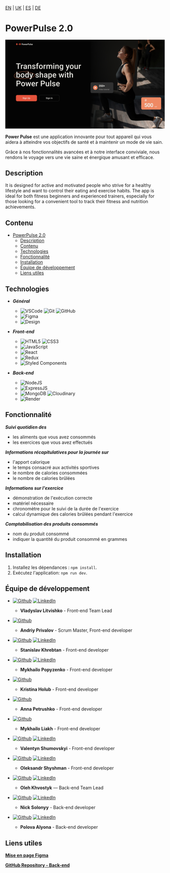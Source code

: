 [EN](README.md) | [UK](README-uk.md) | [ES](README-es.md) | [DE](README-de.md)

# PowerPulse 2.0

![Welcome Page](./public/Desktop.jpg)

**Power Pulse** est une application innovante pour tout appareil qui vous aidera à atteindre vos objectifs de santé et à maintenir un mode de vie sain. 

Grâce à nos fonctionnalités avancées et à notre interface conviviale, nous rendons le voyage vers une vie saine et énergique amusant et efficace.

## Description

It is designed for active and motivated people who strive for a healthy lifestyle and want to control their eating and exercise habits. The app is ideal for both fitness beginners and experienced trainers, especially for those looking for a convenient tool to track their fitness and nutrition achievements.

## Contenu

- [PowerPulse 2.0](#powerpulse-20)
  - [Description](#description)
  - [Contenu](#contenu)
  - [Technologies](#technologies)
  - [Fonctionnalité](#fonctionnalité)
  - [Installation](#installation)
  - [Équipe de développement](#équipe-de-développement)
  - [Liens utiles](#liens-utiles)

## Technologies

- ***Général***
  - ![VSCode](https://img.shields.io/badge/vscode-007ACC?style=for-the-badge&logo=visualstudiocode&logoColor=white) ![Git](https://img.shields.io/badge/Git-F05032?style=for-the-badge&logo=git&logoColor=white) ![GitHub](https://img.shields.io/badge/GitHub-181717?style=for-the-badge&logo=github&logoColor=white)
  - ![Figma](https://img.shields.io/badge/Figma-F24E1E?style=for-the-badge&logo=figma&logoColor=white)
  - ![Design](https://img.shields.io/badge/Adaptive_and_responsive_design-white?style=for-the-badge&logoColor=white)

- ***Front-end***
  - ![HTML5](https://img.shields.io/badge/html5-E34F26?style=for-the-badge&logo=html5&logoColor=white) ![CSS3](https://img.shields.io/badge/css3-1572B6?style=for-the-badge&logo=css3&logoColor=white)
  - ![JavaScript](https://img.shields.io/badge/javascript-F7DF1E?style=for-the-badge&logo=javascript&logoColor=white)
  - ![React](https://img.shields.io/badge/react-61DAFB?style=for-the-badge&logo=react&logoColor=white)
  - ![Redux](https://img.shields.io/badge/redux-764ABC?style=for-the-badge&logo=redux&logoColor=white)
  - ![Styled Components](https://img.shields.io/badge/styled_components-DB7093?style=for-the-badge&logo=styledcomponents&logoColor=white)

- ***Back-end***
  - ![NodeJS](https://img.shields.io/badge/node.js-339933?style=for-the-badge&logo=nodedotjs&logoColor=white)
  - ![ExpressJS](https://img.shields.io/badge/express-000000?style=for-the-badge&logo=express&logoColor=white)
  - ![MongoDB](https://img.shields.io/badge/mongodb-47A248?style=for-the-badge&logo=mongodb&logoColor=white) ![Cloudinary](https://img.shields.io/badge/Cloudinary-3448C5?style=for-the-badge&logo=Cloudinary&logoColor=white)
  - ![Render](https://img.shields.io/badge/Render-AA3DCE?style=for-the-badge&logoColor=white)

## Fonctionnalité

***Suivi quotidien des***

- les aliments que vous avez consommés
- les exercices que vous avez effectués

***Informations récapitulatives pour la journée sur***

- l'apport calorique
- le temps consacré aux activités sportives
- le nombre de calories consommées
- le nombre de calories brûlées

***Informations sur l'exercice***

- démonstration de l'exécution correcte
- matériel nécessaire
- chronomètre pour le suivi de la durée de l'exercice
- calcul dynamique des calories brûlées pendant l'exercice

***Comptabilisation des produits consommés***

- nom du produit consommé
- indiquer la quantité du produit consommé en grammes

## Installation

1. Installez les dépendances : `npm install`.
2. Exécutez l'application: `npm run dev`.

## Équipe de développement

- [![Github](https://img.shields.io/badge/SaltyUA-181717?style=for-the-badge&logo=github&logoColor=white)](https://github.com/SaltyUA) 
  [![LinkedIn](https://img.shields.io/badge/vladyslav_litvishko-0A66C2?style=for-the-badge&logo=linkedin&logoColor=white)](https://www.linkedin.com/in/vladyslav-litvishko)
  - **Vladyslav Litvishko** - Front-end Team Lead

- [![Github](https://img.shields.io/badge/Gadiomi-181717?style=for-the-badge&logo=github&logoColor=white)](https://github.com/Gadiomi) 
  - **Andriy Privalov** - Scrum Master, Front-end developer

- [![Github](https://img.shields.io/badge/SKhrebtan-181717?style=for-the-badge&logo=github&logoColor=white)](https://github.com/SKhrebtan) 
  [![LinkedIn](https://img.shields.io/badge/stanislav_khrebtan-0A66C2?style=for-the-badge&logo=linkedin&logoColor=white)](https://www.linkedin.com/in/stanislav-khrebtan/)
  - **Stanislav Khrebtan** - Front-end developer

- [![Github](https://img.shields.io/badge/pasazhyr99th-181717?style=for-the-badge&logo=github&logoColor=white)](https://github.com/pasazhyr99th)
  [![LinkedIn](https://img.shields.io/badge/Mykhailo_Popyzenko-0A66C2?style=for-the-badge&logo=linkedin&logoColor=white)](https://www.linkedin.com/in/mykhailo-popyzenko/)
  - **Mykhailo Popyzenko** - Front-end developer

- [![Github](https://img.shields.io/badge/GKristi-181717?style=for-the-badge&logo=github&logoColor=white)](https://github.com/GKristi)
  - **Kristina Holub** - Front-end developer

- [![Github](https://img.shields.io/badge/Anna1987-181717?style=for-the-badge&logo=github&logoColor=white)](https://github.com/Anna-1987) 
  - **Anna Petrushko** - Front-end developer

- [![Github](https://img.shields.io/badge/Michael3573-181717?style=for-the-badge&logo=github&logoColor=white)](https://github.com/Michael3573) 
  - **Mykhailo Liakh** - Front-end developer

- [![Github](https://img.shields.io/badge/Gigapatut-181717?style=for-the-badge&logo=github&logoColor=white)](https://github.com/Gigapatut) 
  [![LinkedIn](https://img.shields.io/badge/valentyn_shumovskyi-0A66C2?style=for-the-badge&logo=linkedin&logoColor=white)](https://www.linkedin.com/in/valentyn-shumovskyi)
  - **Valentyn Shumovskyi** - Front-end developer

- [![Github](https://img.shields.io/badge/Stereotype89-181717?style=for-the-badge&logo=github&logoColor=white)](https://github.com/Stereotype89) 
  [![LinkedIn](https://img.shields.io/badge/Oleksandr_Shyshman-0A66C2?style=for-the-badge&logo=linkedin&logoColor=white)](https://www.linkedin.com/in/shyshman89/)
  - **Oleksandr Shyshman** - Front-end developer

- [![Github](https://img.shields.io/badge/OlehKhv-181717?style=for-the-badge&logo=github&logoColor=white)](https://github.com/OlehKhv) 
  [![LinkedIn](https://img.shields.io/badge/Oleh_Khvostyk-0A66C2?style=for-the-badge&logo=linkedin&logoColor=white)](https://www.linkedin.com/in/oleh-khvostyk)
  - **Oleh Khvostyk** — Back-end Team Lead

- [![Github](https://img.shields.io/badge/nicksolony-181717?style=for-the-badge&logo=github&logoColor=white)](https://github.com/nicksolony/) 
  [![LinkedIn](https://img.shields.io/badge/nick_solonyy-0A66C2?style=for-the-badge&logo=linkedin&logoColor=white)](https://www.linkedin.com/in/nick-solonyy)
  - **Nick Solonyy** - Back-end developer

- [![Github](https://img.shields.io/badge/alyonapolova-181717?style=for-the-badge&logo=github&logoColor=white)](https://github.com/alyonapolova) 
  [![LinkedIn](https://img.shields.io/badge/alyona_polova-0A66C2?style=for-the-badge&logo=linkedin&logoColor=white)](http://linkedin.com/in/alyonapolova)
  - **Polova Alyona** - Back-end developer

## Liens utiles

[**Mise en page Figma**](https://www.figma.com/file/0xm1EIt7GWmWxWTa8xu2K5/Power-Pulse-2.0?type=design&node-id=0-1&mode=design&t=jI0csq1JsWnjOpnF-0)

[**GitHub Repository - Back-end**](https://github.com/OlehKhv/projectSERV)
